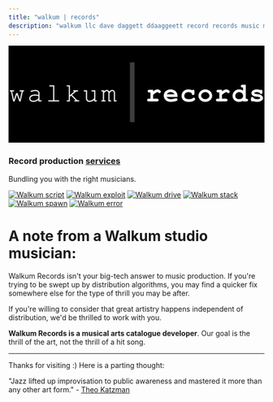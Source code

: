 ```yaml
---
title: "walkum | records"
description: "walkum llc dave daggett ddaaggeett record records music musician musicians artist gig bass guitar drums studio live jazz producer production sound technician"
---
```

<link href="./src/css/styles.css" rel="stylesheet" />

<div class="center">

<img src="./src/images/walkum_records.png" alt="walkum picture" class="title_picture">

### Record production [services](./src/collab)

Bundling you with the right musicians.

[![Walkum script](https://img.youtube.com/vi/42UMTMEEU34/0.jpg)](https://www.youtube.com/watch?v=42UMTMEEU34)
[![Walkum exploit](https://img.youtube.com/vi/Hcj_Xb7zJfY/0.jpg)](https://www.youtube.com/watch?v=Hcj_Xb7zJfY)
[![Walkum drive](https://img.youtube.com/vi/6sEhygfod-Y/0.jpg)](https://www.youtube.com/watch?v=6sEhygfod-Y)
[![Walkum stack](https://img.youtube.com/vi/-ggV4-u2cL4/0.jpg)](https://www.youtube.com/watch?v=-ggV4-u2cL4)
[![Walkum spawn](https://img.youtube.com/vi/WCfR0zcbyMI/0.jpg)](https://www.youtube.com/watch?v=WCfR0zcbyMI)
[![Walkum error](https://img.youtube.com/vi/FMpIMnvIKcQ/0.jpg)](https://www.youtube.com/watch?v=FMpIMnvIKcQ)

</div>

# A note from a Walkum studio musician:

Walkum Records isn't your big-tech answer to music production. If you're trying to be swept up by distribution algorithms, you may find a quicker fix somewhere else for the type of thrill you may be after.

If you're willing to consider that great artistry happens independent of distribution, we'd be thrilled to work with you.

<span class="green">**Walkum Records is a musical arts catalogue developer**</span>. Our goal is the thrill of the art, not the thrill of a hit song.

___

Thanks for visiting :) Here is a parting thought:

"Jazz lifted up improvisation to public awareness and mastered it more than any other art form." - [Theo Katzman](https://youtu.be/6e0wsD-_D3A)
